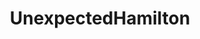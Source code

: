 ---
title: UnexpectedHamilton
crosslinks:
- AskReddit
- StarWars
- nosleep
- expectedhamilton
- Overwatch
- Fantasy
- GetMotivated
- Hamilton
- EnoughTrumpSpam
- shittyreactiongifs
- CitySkylines
- QuotesPorn
- BlackPeopleTwitter
- oneshotpodcast
- nevertellmetheodds
- Jokes
- unexpectedoverwatch
- ChargeYourPhone
- pics
---